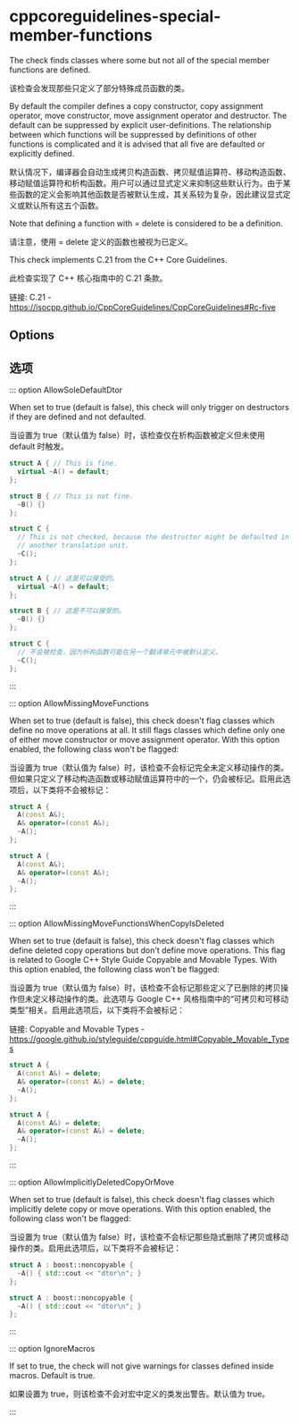 # cppcoreguidelines-special-member-functions

The check finds classes where some but not all of the special member functions are defined.

该检查会发现那些只定义了部分特殊成员函数的类。

By default the compiler defines a copy constructor, copy assignment operator, move constructor, move assignment operator and destructor. The default can be suppressed by explicit user-definitions. The relationship between which functions will be suppressed by definitions of other functions is complicated and it is advised that all five are defaulted or explicitly defined.

默认情况下，编译器会自动生成拷贝构造函数、拷贝赋值运算符、移动构造函数、移动赋值运算符和析构函数。用户可以通过显式定义来抑制这些默认行为。由于某些函数的定义会影响其他函数是否被默认生成，其关系较为复杂，因此建议显式定义或默认所有这五个函数。

Note that defining a function with = delete is considered to be a definition.

请注意，使用 = delete 定义的函数也被视为已定义。

This check implements C.21 from the C++ Core Guidelines.

此检查实现了 C++ 核心指南中的 C.21 条款。

链接: C.21 - https://isocpp.github.io/CppCoreGuidelines/CppCoreGuidelines#Rc-five

## Options

## 选项

::: option
AllowSoleDefaultDtor

When set to true (default is false), this check will only trigger on destructors if they are defined and not defaulted.

当设置为 true（默认值为 false）时，该检查仅在析构函数被定义但未使用 default 时触发。

```c++
struct A { // This is fine.
  virtual ~A() = default;
};

struct B { // This is not fine.
  ~B() {}
};

struct C {
  // This is not checked, because the destructor might be defaulted in
  // another translation unit.
  ~C();
};
```

```c++
struct A { // 这是可以接受的。
  virtual ~A() = default;
};

struct B { // 这是不可以接受的。
  ~B() {}
};

struct C {
  // 不会被检查，因为析构函数可能在另一个翻译单元中被默认定义。
  ~C();
};
```

:::

::: option
AllowMissingMoveFunctions

When set to true (default is false), this check doesn't flag classes which define no move operations at all. It still flags classes which define only one of either move constructor or move assignment operator. With this option enabled, the following class won't be flagged:

当设置为 true（默认值为 false）时，该检查不会标记完全未定义移动操作的类。但如果只定义了移动构造函数或移动赋值运算符中的一个，仍会被标记。启用此选项后，以下类将不会被标记：

```c++
struct A {
  A(const A&);
  A& operator=(const A&);
  ~A();
};
```

```c++
struct A {
  A(const A&);
  A& operator=(const A&);
  ~A();
};
```

:::

::: option
AllowMissingMoveFunctionsWhenCopyIsDeleted

When set to true (default is false), this check doesn't flag classes which define deleted copy operations but don't define move operations. This flag is related to Google C++ Style Guide Copyable and Movable Types. With this option enabled, the following class won't be flagged:

当设置为 true（默认值为 false）时，该检查不会标记那些定义了已删除的拷贝操作但未定义移动操作的类。此选项与 Google C++ 风格指南中的“可拷贝和可移动类型”相关。启用此选项后，以下类将不会被标记：

链接: Copyable and Movable Types - https://google.github.io/styleguide/cppguide.html#Copyable_Movable_Types

```c++
struct A {
  A(const A&) = delete;
  A& operator=(const A&) = delete;
  ~A();
};
```

```c++
struct A {
  A(const A&) = delete;
  A& operator=(const A&) = delete;
  ~A();
};
```

:::

::: option
AllowImplicitlyDeletedCopyOrMove

When set to true (default is false), this check doesn't flag classes which implicitly delete copy or move operations. With this option enabled, the following class won't be flagged:

当设置为 true（默认值为 false）时，该检查不会标记那些隐式删除了拷贝或移动操作的类。启用此选项后，以下类将不会被标记：

```c++
struct A : boost::noncopyable {
  ~A() { std::cout << "dtor\n"; }
};
```

```c++
struct A : boost::noncopyable {
  ~A() { std::cout << "dtor\n"; }
};
```

:::

::: option
IgnoreMacros

If set to true, the check will not give warnings for classes defined inside macros. Default is true.

如果设置为 true，则该检查不会对宏中定义的类发出警告。默认值为 true。

:::
